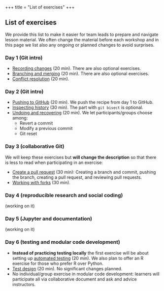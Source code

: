 +++
title = "List of exercises"
+++

## List of exercises

We provide this list to make it easier for team leads to prepare and navigate
lesson material.  We often change the material before each workshop and in this
page we list also any ongoing or planned changes to avoid surprises.


### Day 1 (Git intro)

- [Recording changes](https://coderefinery.github.io/git-intro/basics/#exercise-record-changes) (20 min). There are also optional exercises.
- [Branching and merging](https://coderefinery.github.io/git-intro/branches/#exercise-create-and-commit-to-branches) (20 min). There are also optional exercises.
- [Conflict resolution](https://coderefinery.github.io/git-intro/conflicts/#exercise-create-and-resolve-a-conflict) (20 min).


### Day 2 (Git intro)

- [Pushing to GitHub](https://coderefinery.github.io/git-intro/remotes/#pushing-our-guacamole-recipe-repository-to-github) (20 min). We push the recipe from day 1 to GitHub.
- [Inspecting history](https://coderefinery.github.io/git-intro/archaeology/#exercise-basic-archaeology-commands) (30 min). The part with `git bisect` is optional.
- [Undoing and recovering](https://coderefinery.github.io/git-intro/recovering/) (20 min). We let participants/groups choose among:
  - Revert a commit
  - Modify a previous commit
  - Git reset


### Day 3 (collaborative Git)

We will keep these exercises but **will change the description** so that there is less to read when participating in an exercise:
- [Create a pull request](https://coderefinery.github.io/git-collaborative/centralized/#exercise-preparation) (30 min):
  Creating a branch and commit, pushing the branch, creating a pull request, and reviewing pull requests.
- [Working with forks](https://coderefinery.github.io/git-collaborative/distributed/#exercise-preparation) (30 min).


### Day 4 (reproducible research and social coding)

(working on it)


### Day 5 (Jupyter and documentation)

(working on it)


### Day 6 (testing and modular code development)

- **Instead of practicing testing locally** the first exercise will be about
  setting up [automated testing](https://coderefinery.github.io/testing/continuous-integration/) (20 min).
  We also plan to offer an R exercise for those who prefer R over Python.
- [Test design](https://coderefinery.github.io/testing/test-design/) (20 min). No significant changes planned.
- No individual/group exercise in modular code development: learners will
  participate all via collaborative document and ask and advice instructors.
